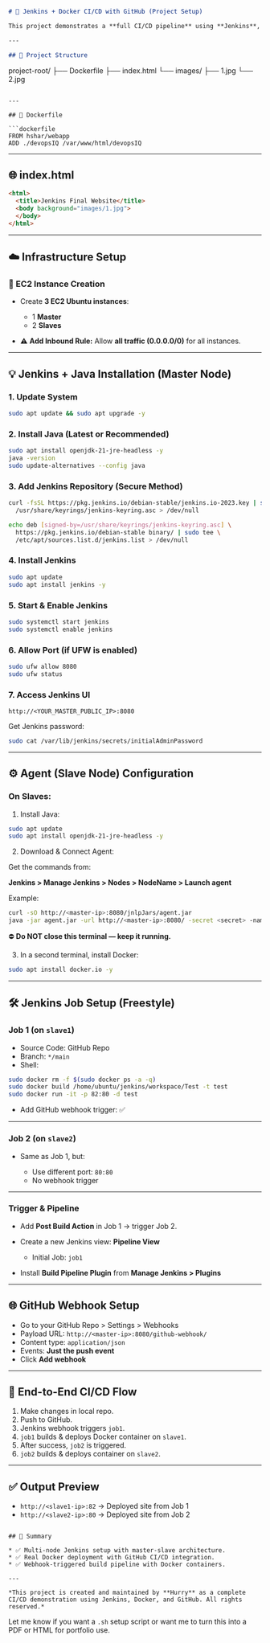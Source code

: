 
```markdown
# 🚀 Jenkins + Docker CI/CD with GitHub (Project Setup)

This project demonstrates a **full CI/CD pipeline** using **Jenkins**, **Docker**, and **GitHub** on **AWS EC2 Instances**, including **multi-node (Master-Slaves) configuration**, **Docker deployment**, and **webhooks**.

---

## 📁 Project Structure

```

project-root/
├── Dockerfile
├── index.html
└── images/
├── 1.jpg
└── 2.jpg

````

---

## 🐳 Dockerfile

```dockerfile
FROM hshar/webapp
ADD ./devopsIQ /var/www/html/devopsIQ
````

---

## 🌐 index.html

```html
<html>
  <title>Jenkins Final Website</title>
  <body background="images/1.jpg">
  </body>
</html>
```

---


## ☁️ Infrastructure Setup

### 🔧 EC2 Instance Creation

* Create **3 EC2 Ubuntu instances**:

  * 1 **Master**
  * 2 **Slaves**
* ⚠️ **Add Inbound Rule:** Allow **all traffic (0.0.0.0/0)** for all instances.

---

## 💡 Jenkins + Java Installation (Master Node)

### 1. Update System

```bash
sudo apt update && sudo apt upgrade -y
```

### 2. Install Java (Latest or Recommended)

```bash
sudo apt install openjdk-21-jre-headless -y
java -version
sudo update-alternatives --config java
```

### 3. Add Jenkins Repository (Secure Method)

```bash
curl -fsSL https://pkg.jenkins.io/debian-stable/jenkins.io-2023.key | sudo tee \
  /usr/share/keyrings/jenkins-keyring.asc > /dev/null

echo deb [signed-by=/usr/share/keyrings/jenkins-keyring.asc] \
  https://pkg.jenkins.io/debian-stable binary/ | sudo tee \
  /etc/apt/sources.list.d/jenkins.list > /dev/null
```

### 4. Install Jenkins

```bash
sudo apt update
sudo apt install jenkins -y
```

### 5. Start & Enable Jenkins

```bash
sudo systemctl start jenkins
sudo systemctl enable jenkins
```

### 6. Allow Port (if UFW is enabled)

```bash
sudo ufw allow 8080
sudo ufw status
```

### 7. Access Jenkins UI

```text
http://<YOUR_MASTER_PUBLIC_IP>:8080
```

Get Jenkins password:

```bash
sudo cat /var/lib/jenkins/secrets/initialAdminPassword
```

---

## ⚙️ Agent (Slave Node) Configuration

### On Slaves:

1. Install Java:

```bash
sudo apt update
sudo apt install openjdk-21-jre-headless -y
```

2. Download & Connect Agent:

Get the commands from:

**Jenkins > Manage Jenkins > Nodes > NodeName > Launch agent**

Example:

```bash
curl -sO http://<master-ip>:8080/jnlpJars/agent.jar
java -jar agent.jar -url http://<master-ip>:8080/ -secret <secret> -name slaveX -webSocket -workDir "/home/ubuntu/jenkins"
```

⛔ **Do NOT close this terminal — keep it running.**

3. In a second terminal, install Docker:

```bash
sudo apt install docker.io -y
```

---

## 🛠 Jenkins Job Setup (Freestyle)

### Job 1 (on `slave1`)

* Source Code: GitHub Repo
* Branch: `*/main`
* Shell:

```bash
sudo docker rm -f $(sudo docker ps -a -q)
sudo docker build /home/ubuntu/jenkins/workspace/Test -t test
sudo docker run -it -p 82:80 -d test
```

* Add GitHub webhook trigger: ✅

---

### Job 2 (on `slave2`)

* Same as Job 1, but:

  * Use different port: `80:80`
  * No webhook trigger

---

### Trigger & Pipeline

* Add **Post Build Action** in Job 1 → trigger Job 2.
* Create a new Jenkins view: **Pipeline View**

  * Initial Job: `job1`
* Install **Build Pipeline Plugin** from **Manage Jenkins > Plugins**

---

## 🌐 GitHub Webhook Setup

* Go to your GitHub Repo > Settings > Webhooks
* Payload URL: `http://<master-ip>:8080/github-webhook/`
* Content type: `application/json`
* Events: **Just the push event**
* Click **Add webhook**

---

## 🔁 End-to-End CI/CD Flow

1. Make changes in local repo.
2. Push to GitHub.
3. Jenkins webhook triggers `job1`.
4. `job1` builds & deploys Docker container on `slave1`.
5. After success, `job2` is triggered.
6. `job2` builds & deploys container on `slave2`.

---

## ✅ Output Preview

* `http://<slave1-ip>:82` → Deployed site from Job 1
* `http://<slave2-ip>:80` → Deployed site from Job 2

```

## 🧠 Summary

* ✅ Multi-node Jenkins setup with master-slave architecture.
* ✅ Real Docker deployment with GitHub CI/CD integration.
* ✅ Webhook-triggered build pipeline with Docker containers.

---

*This project is created and maintained by **Hurry** as a complete CI/CD demonstration using Jenkins, Docker, and GitHub. All rights reserved.*

```

Let me know if you want a `.sh` setup script or want me to turn this into a PDF or HTML for portfolio use.
```

